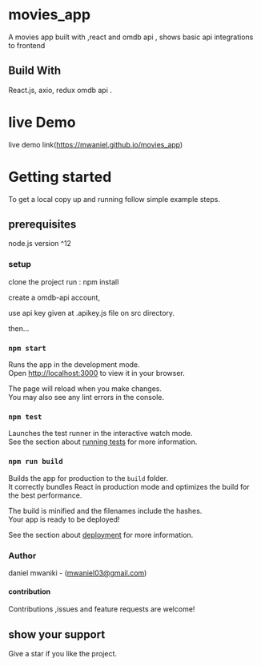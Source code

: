 # movies_app
A movies app built with ,react  and omdb api , shows basic api integrations to frontend

## Build With

React.js,
axio, redux
omdb api .

# live Demo

live demo link(https://mwaniel.github.io/movies_app)
# Getting started

To get a local copy up and running follow simple example steps.

## prerequisites 
node.js version ^12

### setup 

clone the project run : npm install

create a omdb-api account,

use api key given at .apikey.js file on src  directory.

then...
### `npm start`

Runs the app in the development mode.\
Open [http://localhost:3000](http://localhost:3000) to view it in your browser.

The page will reload when you make changes.\
You may also see any lint errors in the console.

### `npm test`

Launches the test runner in the interactive watch mode.\
See the section about [running tests](https://facebook.github.io/create-react-app/docs/running-tests) for more information.

### `npm run build`

Builds the app for production to the `build` folder.\
It correctly bundles React in production mode and optimizes the build for the best performance.

The build is minified and the filenames include the hashes.\
Your app is ready to be deployed!

See the section about [deployment](https://facebook.github.io/create-react-app/docs/deployment) for more information.

### Author

daniel mwaniki - (mwaniel03@gmail.com)

#### contribution

Contributions ,issues and  feature requests are welcome!

## show your support 

Give a star if you like the project.

